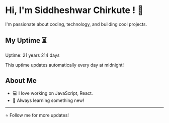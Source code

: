 # Hi, I'm Siddheshwar Chirkute ! 👋

I'm passionate about coding, technology, and building cool projects.

## My Uptime ⏳
Uptime: 21 years 214 days

This uptime updates automatically every day at midnight!

## About Me
- 💻 I love working on JavaScript, React.
- 🎯 Always learning something new!

---

⭐️ Follow me for more updates!
